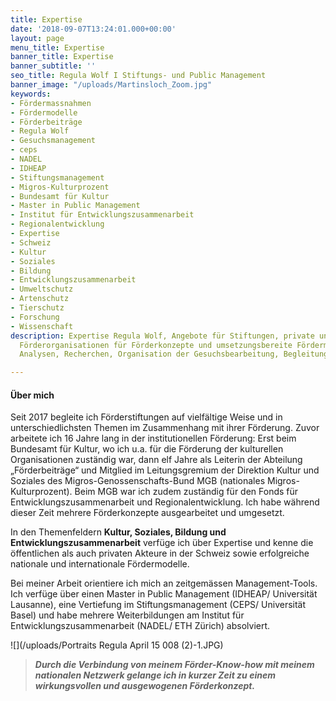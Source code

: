 ```yaml
---
title: Expertise
date: '2018-09-07T13:24:01.000+00:00'
layout: page
menu_title: Expertise
banner_title: Expertise
banner_subtitle: ''
seo_title: Regula Wolf I Stiftungs- und Public Management
banner_image: "/uploads/Martinsloch_Zoom.jpg"
keywords:
- Fördermassnahmen
- Fördermodelle
- Förderbeiträge
- Regula Wolf
- Gesuchsmanagement
- ceps
- NADEL
- IDHEAP
- Stiftungsmanagement
- Migros-Kulturprozent
- Bundesamt für Kultur
- Master in Public Management
- Institut für Entwicklungszusammenarbeit
- Regionalentwicklung
- Expertise
- Schweiz
- Kultur
- Soziales
- Bildung
- Entwicklungszusammenarbeit
- Umweltschutz
- Artenschutz
- Tierschutz
- Forschung
- Wissenschaft
description: Expertise Regula Wolf, Angebote für Stiftungen, private und öffentliche
  Förderorganisationen für Förderkonzepte und umsetzungsbereite Fördermassnahmen,
  Analysen, Recherchen, Organisation der Gesuchsbearbeitung, Begleitung der Neupositionierung

---
```

#### Über mich

Seit 2017 begleite ich Förderstiftungen auf vielfältige Weise und in unterschiedlichsten Themen im Zusammenhang mit ihrer Förderung. Zuvor arbeitete ich 16 Jahre lang in der institutionellen Förderung: Erst beim Bundesamt für Kultur, wo ich u.a. für die Förderung der kulturellen Organisationen zuständig war, dann elf Jahre als Leiterin der Abteilung „Förderbeiträge“ und Mitglied im Leitungsgremium der Direktion Kultur und Soziales des Migros-Genossenschafts-Bund MGB (nationales Migros-Kulturprozent). Beim MGB war ich zudem zuständig für den Fonds für Entwicklungszusammenarbeit und Regionalentwicklung. Ich habe während dieser Zeit mehrere Förderkonzepte ausgearbeitet und umgesetzt.

In den Themenfeldern **Kultur, Soziales, Bildung und Entwicklungszusammenarbeit** verfüge ich über Expertise und kenne die öffentlichen als auch privaten Akteure in der Schweiz sowie erfolgreiche nationale und internationale Fördermodelle.

Bei meiner Arbeit orientiere ich mich an zeitgemässen Management-Tools. Ich verfüge über einen Master in Public Management (IDHEAP/ Universität Lausanne), eine Vertiefung im Stiftungsmanagement (CEPS/ Universität Basel) und habe mehrere Weiterbildungen am Institut für Entwicklungszusammenarbeit (NADEL/ ETH Zürich) absolviert.

![](/uploads/Portraits Regula April 15 008 (2)-1.JPG)

> **_Durch die Verbindung von meinem Förder-Know-how mit meinem nationalen Netzwerk gelange ich in kurzer Zeit zu einem wirkungsvollen und ausgewogenen Förderkonzept._**